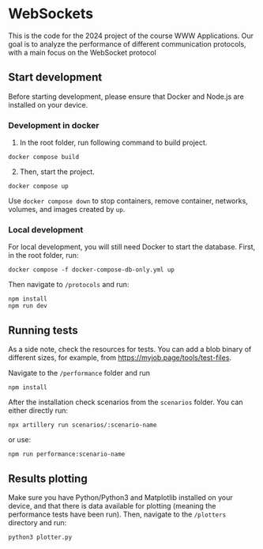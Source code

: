 # WebSockets

This is the code for the 2024 project of the course WWW Applications.
Our goal is to analyze the performance of different communication 
protocols, with a main focus on the WebSocket protocol


## Start development
Before starting development, please ensure that Docker and Node.js are installed on your device.

### Development in docker
1. In the root folder, run following command to build project.
```
docker compose build
```
2. Then, start the project.
```
docker compose up
```
Use `docker compose down`  to stop containers, remove container, networks, volumes, and images created by `up`.

### Local development 
For local development, you will still need Docker to start the database.
First, in the root folder, run:
```
docker compose -f docker-compose-db-only.yml up
```
Then navigate to `/protocols` and run:
```
npm install
npm run dev
```

## Running tests
As a side note, check the resources for tests. You can add a blob binary of different sizes, for example, from https://myjob.page/tools/test-files.

Navigate to the `/performance` folder and run
```
npm install
```
After the installation check scenarios from the `scenarios` folder. You can either directly run:
```
npx artillery run scenarios/:scenario-name
```
or use:
```
npm run performance:scenario-name
```

## Results plotting
Make sure you have Python/Python3 and Matplotlib installed on your device, 
and that there is data available for plotting 
(meaning the performance tests have been run). 
Then, navigate to the `/plotters` directory and run:

```
python3 plotter.py
```
